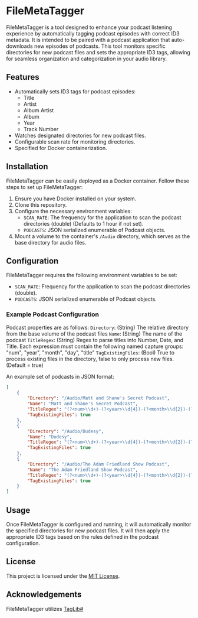 # FileMetaTagger

FileMetaTagger is a tool designed to enhance your podcast listening experience by automatically tagging podcast episodes with correct ID3 metadata. 
It is intended to be paired with a podcast application that auto-downloads new episodes of podcasts. 
This tool monitors specific directories for new podcast files and sets the appropriate ID3 tags, allowing for seamless organization and categorization in your audio library.

## Features

- Automatically sets ID3 tags for podcast episodes:
    - Title
    - Artist
    - Album Artist
    - Album
    - Year
    - Track Number
- Watches designated directories for new podcast files.
- Configurable scan rate for monitoring directories.
- Specified for Docker containerization.

## Installation

FileMetaTagger can be easily deployed as a Docker container. Follow these steps to set up FileMetaTagger:

1. Ensure you have Docker installed on your system.
2. Clone this repository.
3. Configure the necessary environment variables:
   - `SCAN_RATE`: The frequency for the application to scan the podcast directories (double) (Defaults to 1 hour if not set).
   - `PODCASTS`: JSON serialized enumerable of Podcast objects.
4. Mount a volume to the container's `/Audio` directory, which serves as the base directory for audio files.

## Configuration

FileMetaTagger requires the following environment variables to be set:

- `SCAN_RATE`: Frequency for the application to scan the podcast directories (double).
- `PODCASTS`: JSON serialized enumerable of Podcast objects.

### Example Podcast Configuration

Podcast properties are as follows:
`Directory`: (String) The relative directory from the base volume of the podcast files
`Name`: (String) The name of the podcast
`TitleRegex`: (String) Regex to parse titles into Number, Date, and Title. Each expression must contain the following named capture groups: "num", "year", "month", "day", "title"
`TagExistingFiles`: (Bool) True to process existing files in the directory, false to only process new files. (Default = true)

An example set of podcasts in JSON format:

```json
[
    {
        "Directory": "/Audio/Matt and Shane's Secret Podcast",
        "Name": "Matt and Shane's Secret Podcast",
        "TitleRegex": "(?<num>\\d+)-(?<year>\\d{4})-(?<month>\\d{2})-(?<day>\\d{2})-(?<title>\\S+)\\.mp3",
        "TagExistingFiles": true
    },
    {
        "Directory": "/Audio/Dudesy",
        "Name": "Dudesy",
        "TitleRegex": "(?<num>\\d+)-(?<year>\\d{4})-(?<month>\\d{2})-(?<day>\\d{2})-(?<title>\\S+)\\.mp3",
        "TagExistingFiles": true
    },
    {
        "Directory": "/Audio/The Adam Friedland Show Podcast",
        "Name": "The Adam Friedland Show Podcast",
        "TitleRegex": "(?<num>\\d+)-(?<year>\\d{4})-(?<month>\\d{2})-(?<day>\\d{2})-(?<title>\\S+)\\.mp3",
        "TagExistingFiles": true
    }
]
```

## Usage

Once FileMetaTagger is configured and running, it will automatically monitor the specified directories for new podcast files. It will then apply the appropriate ID3 tags based on the rules defined in the podcast configuration.

## License

This project is licensed under the [MIT License](LICENSE).

## Acknowledgements

FileMetaTagger utilizes [TagLib#](https://github.com/mono/taglib-sharp)
